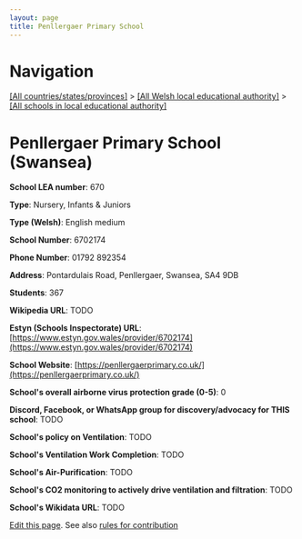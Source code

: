 ```yaml
---
layout: page
title: Penllergaer Primary School
---
```

# Navigation

[[All countries/states/provinces]](../../..) > [[All Welsh local educational authority]](../..) > [[All schools in local educational authority]](..)

# Penllergaer Primary School (Swansea)

**School LEA number**: 670

**Type**: Nursery, Infants & Juniors

**Type (Welsh)**: English medium

**School Number**: 6702174

**Phone Number**: 01792 892354

**Address**: Pontardulais Road, Penllergaer, Swansea, SA4 9DB

**Students**: 367

**Wikipedia URL**: TODO

**Estyn (Schools Inspectorate) URL**: [https://www.estyn.gov.wales/provider/6702174](https://www.estyn.gov.wales/provider/6702174)

**School Website**: [https://penllergaerprimary.co.uk/](https://penllergaerprimary.co.uk/)

**School's overall airborne virus protection grade (0-5)**: 0

**Discord, Facebook, or WhatsApp group for discovery/advocacy for THIS school**: TODO

**School's policy on Ventilation**: TODO

**School's Ventilation Work Completion**: TODO

**School's Air-Purification**: TODO

**School's CO2 monitoring to actively drive ventilation and filtration**: TODO

**School's Wikidata URL**: TODO




[Edit this page](https://github.com/VentilationProject/Wales/edit/prif/./Swansea/Penllergaer_Primary_School.md). See also [rules for contribution](../../../contribution-rules/)
